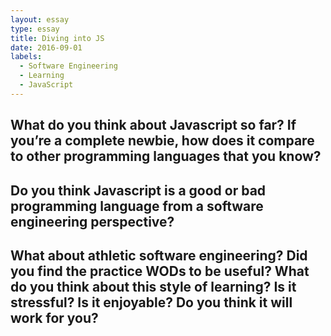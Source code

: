 ```yaml
---
layout: essay
type: essay
title: Diving into JS
date: 2016-09-01
labels:
  - Software Engineering
  - Learning
  - JavaScript
---
```


<h2>What do you think about Javascript so far? If you’re a complete newbie, how does it compare to other programming languages that you know?</h2>

<h2>Do you think Javascript is a good or bad programming language from a software engineering perspective?</h2>

<h2>What about athletic software engineering? Did you find the practice WODs to be useful? What do you think about this style of learning? Is it stressful? Is it enjoyable? Do you think it will work for you?</h2>

